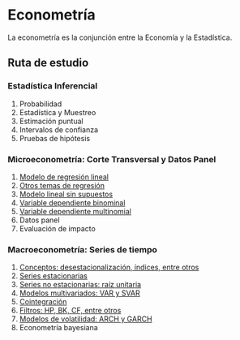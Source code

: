 # Econometría
La econometría es la conjunción entre la Economía y la Estadística.


## Ruta de estudio
### Estadística Inferencial
1. Probabilidad
2. Estadística y Muestreo
3. Estimación puntual
4. Intervalos de confianza
5. Pruebas de hipótesis

### Microeconometría: Corte Transversal y Datos Panel
1. [Modelo de regresión lineal](https://github.com/mauricioalvaradoo/econometrics/blob/main/microeconometrics/1%20LinealRegression.ipynb)
2. [Otros temas de regresión](https://github.com/mauricioalvaradoo/econometrics/blob/main/microeconometrics/2%20OtherLinearRegr.ipynb)
3. [Modelo lineal sin supuestos](https://github.com/mauricioalvaradoo/econometrics/blob/main/microeconometrics/3%20NoAssumptions.ipynb)
4. [Variable dependiente binominal](https://github.com/mauricioalvaradoo/econometrics/blob/main/microeconometrics/4%20BinomialEndog.ipynb)
5. [Variable dependiente multinomial](https://github.com/mauricioalvaradoo/econometrics/blob/main/microeconometrics/5%20MultinominalEndog.ipynb)
6. Datos panel
7. Evaluación de impacto

### Macroeconometría: Series de tiempo
1. [Conceptos: desestacionalización, índices, entre otros](https://github.com/mauricioalvaradoo/econometrics/blob/main/macroeconometrics/1%20Introduction.ipynb)
2. [Series estacionarias](https://github.com/mauricioalvaradoo/econometrics/blob/main/macroeconometrics/2%20Stationary.ipynb)
3. [Series no estacionarias: raíz unitaria](https://github.com/mauricioalvaradoo/econometrics/blob/main/macroeconometrics/3%20UnitRoot.ipynb)
4. [Modelos multivariados: VAR y SVAR](https://github.com/mauricioalvaradoo/econometrics/blob/main/macroeconometrics/4%20Multivariate.ipynb)
5. [Cointegración](https://github.com/mauricioalvaradoo/econometrics/blob/main/macroeconometrics/5%20Cointegration.ipynb)
6. [Filtros: HP, BK, CF, entre otros](https://github.com/mauricioalvaradoo/econometrics/blob/main/macroeconometrics/6%20Filters.ipynb)
7. [Modelos de volatilidad: ARCH y GARCH](https://github.com/mauricioalvaradoo/econometrics/blob/main/macroeconometrics/7%20Volatilily.ipynb)
8. Econometría bayesiana
